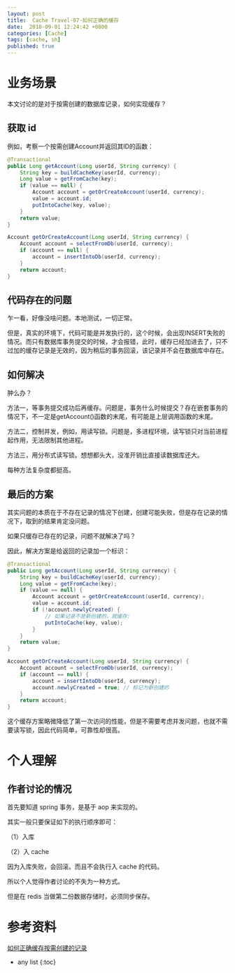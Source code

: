 ```yaml
---
layout: post
title:  Cache Travel-07-如何正确的缓存
date:  2018-09-01 12:24:42 +0800
categories: [Cache]
tags: [cache, sh]
published: true
---
```


# 业务场景

本文讨论的是对于按需创建的数据库记录，如何实现缓存？

## 获取 id 

例如，考察一个按需创建Account并返回其ID的函数：

```java
@Transactional
public Long getAccount(Long userId, String currency) {
    String key = buildCacheKey(userId, currency);
    Long value = getFromCache(key);
    if (value == null) {
        Account account = getOrCreateAccount(userId, currency);
        value = account.id;
        putIntoCache(key, value);
    }
    return value;
}

Account getOrCreateAccount(Long userId, String currency) {
    Account account = selectFromDb(userId, currency);
    if (account == null) {
        account = insertIntoDb(userId, currency);
    }
    return account;
}
```

## 代码存在的问题

乍一看，好像没啥问题。本地测试，一切正常。

但是，真实的环境下，代码可能是并发执行的，这个时候，会出现INSERT失败的情况。而只有数据库事务提交的时候，才会报错，此时，缓存已经加进去了，只不过加的缓存记录是无效的，因为稍后的事务回滚，该记录并不会在数据库中存在。

## 如何解决

肿么办？

方法一，等事务提交成功后再缓存。问题是，事务什么时候提交？存在嵌套事务的情况下，不一定是getAccount()函数的末尾，有可能是上层调用函数的末尾。

方法二，控制并发，例如，用读写锁。问题是，多进程环境，读写锁只对当前进程起作用，无法限制其他进程。

方法三，用分布式读写锁。想想都头大，没准开销比直接读数据库还大。

每种方法复杂度都挺高。

## 最后的方案

其实问题的本质在于不存在记录的情况下创建，创建可能失败，但是存在记录的情况下，取到的结果肯定没问题。

如果只缓存已存在的记录，问题不就解决了吗？

因此，解决方案是给返回的记录加一个标识：

```java
@Transactional
public Long getAccount(Long userId, String currency) {
    String key = buildCacheKey(userId, currency);
    Long value = getFromCache(key);
    if (value == null) {
        Account account = getOrCreateAccount(userId, currency);
        value = account.id;
        if (!account.newlyCreated) {
            // 如果记录不是新创建的，就缓存:
            putIntoCache(key, value);
        }
    }
    return value;
}

Account getOrCreateAccount(Long userId, String currency) {
    Account account = selectFromDb(userId, currency);
    if (account == null) {
        account = insertIntoDb(userId, currency);
        account.newlyCreated = true; // 标记为新创建的
    }
    return account;
}
```

这个缓存方案略微降低了第一次访问的性能，但是不需要考虑并发问题，也就不需要读写锁，因此代码简单，可靠性却很高。

# 个人理解

## 作者讨论的情况

首先要知道 spring 事务，是基于 aop 来实现的。

其实一般只要保证如下的执行顺序即可：

（1）入库

（2）入 cache 

因为入库失败，会回滚。而且不会执行入 cache 的代码。

所以个人觉得作者讨论的不失为一种方式。

但是在 redis 当做第二份数据存储时，必须同步保存。

# 参考资料

[如何正确缓存按需创建的记录](https://www.liaoxuefeng.com/article/0015457838148498ed1d10b32084c80bf64db13c9e4787c000)

* any list
{:toc}